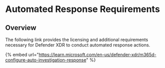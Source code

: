 # Automated Response Requirements

## Overview

The following link provides the licensing and additional requirements necessary for Defender XDR to conduct automated response actions.

{% embed url="https://learn.microsoft.com/en-us/defender-xdr/m365d-configure-auto-investigation-response" %}
